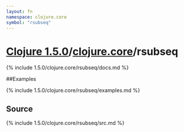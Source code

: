 ```yaml
---
layout: fn
namespace: clojure.core
symbol: "rsubseq"
---
```


# [Clojure 1.5.0](../../)/[clojure.core](../)/rsubseq

{% include 1.5.0/clojure.core/rsubseq/docs.md %}

##Examples

{% include 1.5.0/clojure.core/rsubseq/examples.md %}
## Source
{% include 1.5.0/clojure.core/rsubseq/src.md %}

